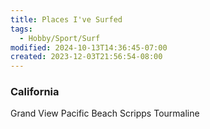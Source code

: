 ```yaml
---
title: Places I've Surfed
tags:
  - Hobby/Sport/Surf
modified: 2024-10-13T14:36:45-07:00
created: 2023-12-03T21:56:54-08:00
---
```

### California
Grand View
Pacific Beach
Scripps
Tourmaline